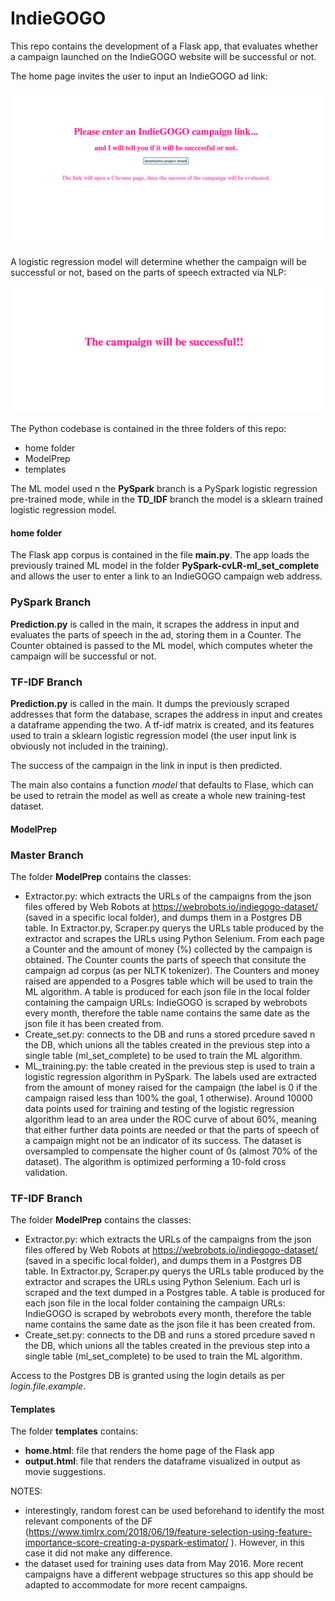 # IndieGOGO
This repo contains the development of a Flask app, that evaluates whether a campaign launched on the IndieGOGO website will be successful or not.

The home page invites the user to input an IndieGOGO ad link:

<kbd><img src="https://github.com/chiaracapuano/IndieGOGO/blob/PySpark/png-examples/home-page.png" /></kbd>

A logistic regression model will determine whether the campaign will be successful or not, based on the parts of speech extracted via NLP:

<kbd><img src="https://github.com/chiaracapuano/IndieGOGO/blob/PySpark/png-examples/output.png" /></kbd>

The Python codebase is contained in the three folders of this repo:

* home folder
* ModelPrep
* templates

The ML model used n the **PySpark** branch is a PySpark logistic regression pre-trained mode, while in the **TD_IDF** branch the model is a sklearn trained logistic regression model.

#### home folder
The Flask app corpus is contained in the file **main.py**. The app loads the previously trained ML model in the folder **PySpark-cvLR-ml_set_complete** and allows the user to enter a link to an IndieGOGO campaign web address.

### PySpark Branch

**Prediction.py** is called in the main, it scrapes the address in input and evaluates the parts of speech in the ad, storing them in a Counter. The Counter obtained is passed to the ML model, which computes wheter the campaign will be successful or not.

### TF-IDF Branch

**Prediction.py** is called in the main. It dumps the previously scraped addresses that form the database, scrapes the address in input and creates a dataframe appending the two. A tf-idf matrix is created, and its features used to train a sklearn logistic regression model (the user input link is obviously not included in the training).

The success of the campaign in the link in input is then predicted. 


The main also contains a function *model* that defaults to Flase, which can be used to retrain the model as well as create a whole new training-test dataset.

#### ModelPrep

### Master Branch

The folder **ModelPrep** contains the classes:

* Extractor.py: which extracts the URLs of the campaigns from the json files offered by Web Robots at https://webrobots.io/indiegogo-dataset/ (saved in a specific local folder),
and dumps them in a Postgres DB table. In Extractor.py, Scraper.py querys the URLs table produced by the extractor and scrapes the URLs using Python
Selenium. From each page a Counter and the amount of money (%) collected by the campaign is obtained. The Counter counts the parts of speech that 
consitute the campaign ad corpus (as per NLTK tokenizer). The Counters and money raised are appended to a Posgres table which will be used to train the ML algorithm. A table is produced for each json file in the local folder containing the campaign URLs: IndieGOGO is scraped by webrobots every month, therefore the table name contains the same date as the json file it has been created from.
* Create_set.py: connects to the DB and runs a stored prcedure saved n the DB, which unions all the tables created in the previous step into a single table (ml_set_complete) to be used to train the ML algorithm.
* ML_training.py: the table created in the previous step is used to train a logistic regression algorithm in PySpark.
The labels used are extracted from the amount of money raised for the campaign (the label is 0 if the campaign raised less than 100% the goal, 
1 otherwise). Around 10000 data points used for training and testing of the logistic regression algorithm lead to an area under the ROC curve of about 60%, meaning that either further data points are needed or that the parts of speech of a campaign might not be an indicator of its success.
The dataset is oversampled to compensate the higher count of 0s (almost 70% of the dataset). 
The algorithm is optimized performing a 10-fold cross validation.



### TF-IDF Branch

The folder **ModelPrep** contains the classes:

* Extractor.py: which extracts the URLs of the campaigns from the json files offered by Web Robots at https://webrobots.io/indiegogo-dataset/ (saved in a specific local folder),
and dumps them in a Postgres DB table. In Extractor.py, Scraper.py querys the URLs table produced by the extractor and scrapes the URLs using Python
Selenium. Each url is scraped and the text dumped in a Postgres table. A table is produced for each json file in the local folder containing the campaign URLs: IndieGOGO is scraped by webrobots every month, therefore the table name contains the same date as the json file it has been created from.
* Create_set.py: connects to the DB and runs a stored prcedure saved n the DB, which unions all the tables created in the previous step into a single table (ml_set_complete) to be used to train the ML algorithm.

Access to the Postgres DB is granted using the login details as per *login.file.example*.


#### Templates

The folder **templates** contains:
* **home.html**: file that renders the home page of the Flask app
* **output.html**: file that renders the dataframe visualized in output as movie suggestions.



NOTES: 
* interestingly, random forest can be used beforehand to identify the most relevant components of the DF (https://www.timlrx.com/2018/06/19/feature-selection-using-feature-importance-score-creating-a-pyspark-estimator/
). However, in this case it did not make any difference.
* the dataset used for training uses data from May 2016. More recent campaigns have a different webpage structures so this app should be adapted to accommodate for more recent campaigns.


